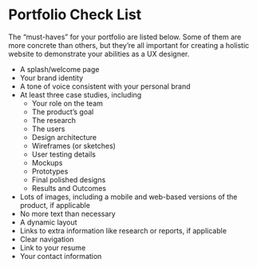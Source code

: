 # Portfolio Check List

The “must-haves” for your portfolio are listed below. Some of them are more concrete than others, but they’re all important for creating a holistic website to demonstrate your abilities as a UX designer.

- A splash/welcome page
- Your brand identity
- A tone of voice consistent with your personal brand
- At least three case studies, including
    - Your role on the team
    - The product’s goal
    - The research
    - The users
    - Design architecture
    - Wireframes (or sketches)
    - User testing details
    - Mockups
    - Prototypes
    - Final polished designs
    - Results and Outcomes
- Lots of images, including a mobile and web-based versions of the product, if applicable
- No more text than necessary
- A dynamic layout
- Links to extra information like research or reports, if applicable
- Clear navigation
- Link to your resume
- Your contact information